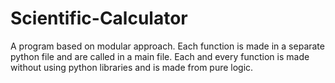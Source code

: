 # Scientific-Calculator
A program based on modular approach. Each function is made in a separate python file and are called in a main file. Each and every function is made without using python libraries and is made from pure logic.

